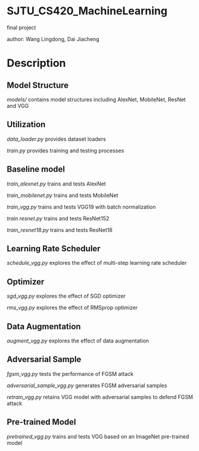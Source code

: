 # SJTU_CS420_MachineLearning
final project

author: Wang Lingdong, Dai Jiacheng

# Description
## Model Structure
*models/* 
contains model structures including AlexNet, MobileNet, ResNet and VGG

## Utilization
*data_loader.py* 
provides dataset loaders

*train.py* 
provides training and testing processes


## Baseline model
*train_alexnet.py*
trains and tests AlexNet

*train_mobilenet.py*
trains and tests MobileNet

*train_vgg.py*
trains and tests VGG19 with batch normalization

*train resnet.py*
trains and tests ResNet152

*train_resnet18.py*
trains and tests ResNet18

## Learning Rate Scheduler
*schedule_vgg.py*
explores the effect of multi-step learning rate scheduler

## Optimizer
*sgd_vgg.py*
explores the effect of SGD optimizer

*rms_vgg.py*
explores the effect of RMSprop optimizer

## Data Augmentation
*augment_vgg.py*
explores the effect of data augmentation

## Adversarial Sample
*fgsm_vgg.py*
tests the performance of FGSM attack

*adversarial_sample_vgg.py*
generates FGSM adversarial samples 

*retrain_vgg.py*
retains VGG model with adversarial samples to defend FGSM attack

## Pre-trained Model
*pretrained_vgg.py*
trains and tests VGG based on an ImageNet pre-trained model 
